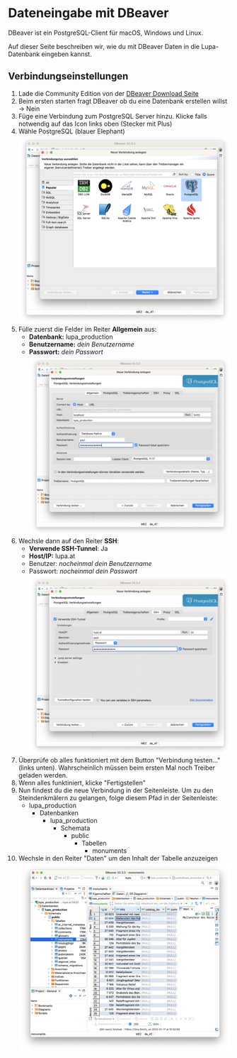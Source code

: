 # Dateneingabe mit DBeaver

DBeaver ist ein PostgreSQL-Client für macOS, Windows und Linux.

Auf dieser Seite beschreiben wir, wie du mit DBeaver Daten in die Lupa-Datenbank eingeben kannst.

## Verbindungseinstellungen


1. Lade die Community Edition von der [DBeaver Download Seite](https://dbeaver.io/download/)
2. Beim ersten starten fragt DBeaver ob du eine Datenbank erstellen willst -> Nein
3. Füge eine Verbindung zum PostgreSQL Server hinzu. Klicke falls notwendig auf das Icon links oben (Stecker mit Plus)
4. Wähle PostgreSQL (blauer Elephant)
   ![Bildschirmfoto von DBeaver](images/connect-dbeaver-1.jpg)
5. Fülle zuerst die Felder im Reiter **Allgemein** aus:
   - **Datenbank:** lupa_production
   - **Benutzername:** *dein Benutzername*
   - **Passwort:** *dein Passwort*
   ![Bildschirmfoto vom Reiter "Allgemein" in den Verbindungseinstellungen](images/connect-dbeaver-2.jpg)
6. Wechsle dann auf den Reiter **SSH**:
   - **Verwende SSH-Tunnel**: Ja
   - **Host/IP:** lupa.at
   - Benutzer: *nocheinmal dein Benutzername*
   - Passwort: *nocheinmal dein Passwort*
   ![Bildschirmfoto vom Reiter "SSH" in den Verbindungseinstellungen](images/connect-dbeaver-3.jpg)
7. Überprüfe ob alles funktioniert mit dem Button "Verbindung testen…" (links unten). Wahrscheinlich müssen beim ersten Mal noch Treiber geladen werden.
8. Wenn alles funktiniert, klicke "Fertigstellen"
9. Nun findest du die neue Verbindung in der Seitenleiste. Um zu den Steindenkmälern zu gelangen, folge diesem Pfad in der Seitenleiste:
   - lupa_production
     - Datenbanken
       - lupa_production
         - Schemata
           - public
             - Tabellen
               - monuments
10. Wechsle in den Reiter "Daten" um den Inhalt der Tabelle anzuzeigen
    ![Bildschirmfoto der "monuments"-Tabelle in DBeaver](images/connect-dbeaver-4.jpg)

